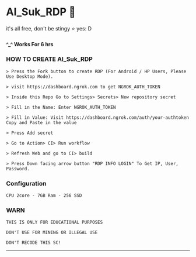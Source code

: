 # Al_Suk_RDP 🍃

it's all free, don't be stingy ⭐️ yes: D

#### ^_^ Works For 6 hrs

### HOW TO CREATE Al_Suk_RDP
```
> Press the Fork button to create RDP (For Android / HP Users, Please Use Desktop Mode).

> visit https://dashboard.ngrok.com to get NGROK_AUTH_TOKEN

> Inside this Repo Go to Settings> Secrets> New repository secret

> Fill in the Name: Enter NGROK_AUTH_TOKEN

> Fill in Value: Visit https://dashboard.ngrok.com/auth/your-authtoken Copy and Paste in the value

> Press Add secret 

> Go to Action> CI> Run workflow

> Refresh Web and go to CI> build

> Press Down facing arrow button "RDP INFO LOGIN" To Get IP, User, Password.
```

### Configuration
```
CPU 2core - 7GB Ram - 256 SSD
```

### WARN
```
THIS IS ONLY FOR EDUCATIONAL PURPOSES

DON'T USE FOR MINING OR ILLEGAL USE

DON'T RECODE THIS SC!
```
---

